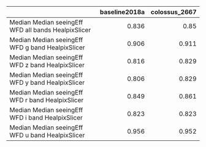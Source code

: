 |                                                     |   baseline2018a |   colossus_2667 |
|:----------------------------------------------------|----------------:|----------------:|
| Median Median seeingEff WFD all bands HealpixSlicer |           0.836 |           0.85  |
| Median Median seeingEff WFD g band HealpixSlicer    |           0.906 |           0.911 |
| Median Median seeingEff WFD z band HealpixSlicer    |           0.816 |           0.829 |
| Median Median seeingEff WFD y band HealpixSlicer    |           0.806 |           0.829 |
| Median Median seeingEff WFD r band HealpixSlicer    |           0.849 |           0.861 |
| Median Median seeingEff WFD i band HealpixSlicer    |           0.823 |           0.823 |
| Median Median seeingEff WFD u band HealpixSlicer    |           0.956 |           0.952 |
